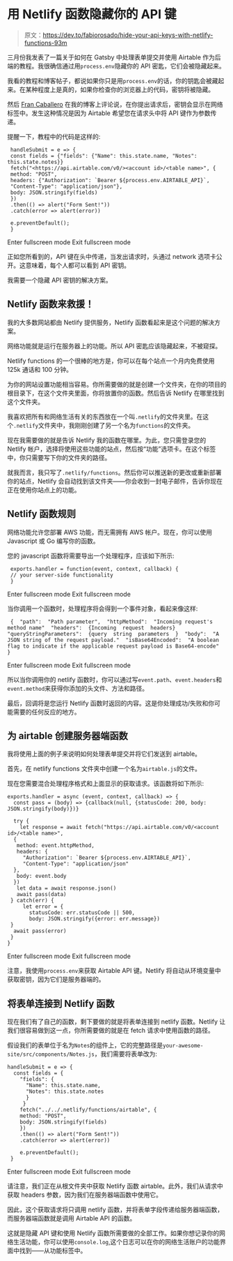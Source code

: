 # 用 Netlify 函数隐藏你的 API 键

> 原文：<https://dev.to/fabiorosado/hide-your-api-keys-with-netlify-functions-93m>

三月份我发表了一篇关于如何在 Gatsby 中处理表单提交并使用 Airtable 作为后端的教程。我很确信通过用`process.env`隐藏你的 API 密匙，它们会被隐藏起来。

我看的教程和博客帖子，都说如果你只是用`process.env`的话，你的钥匙会被藏起来。在某种程度上是真的，如果你检查你的浏览器上的代码，密钥将被隐藏。

然后 [Fran Caballero](https://twitter.com/fjcero) 在我的博客上评论说，在你提出请求后，密钥会显示在网络标签中。发生这种情况是因为 Airtable 希望您在请求头中将 API 键作为参数传递。

提醒一下，教程中的代码是这样的:

```
 handleSubmit = e => {
 const fields = {"fields": {"Name": this.state.name, "Notes": this.state.notes}}
 fetch("<https://api.airtable.com/v0/><account id>/<table name>", {
 method: "POST",
 headers: {"Authorization": `Bearer ${process.env.AIRTABLE_API}`,
 "Content-Type": "application/json"},
 body: JSON.stringify(fields)
 })
 .then(() => alert("Form Sent!"))
 .catch(error => alert(error))

 e.preventDefault();
 } 
```

Enter fullscreen mode Exit fullscreen mode

正如您所看到的，API 键在头中传递，当发出请求时，头通过 network 选项卡公开。这意味着，每个人都可以看到 API 密钥。

我需要一个隐藏 API 密钥的解决方案。

## Netlify 函数来救援！

我的大多数网站都由 Netlify 提供服务，Netlify 函数看起来是这个问题的解决方案。

网络功能就是运行在服务器上的功能。所以 API 密匙应该隐藏起来，不被窥探。

Netlify functions 的一个很棒的地方是，你可以在每个站点一个月内免费使用 125k 通话和 100 分钟。

为你的网站设置功能相当容易。你所需要做的就是创建一个文件夹，在你的项目的根目录下，在这个文件夹里面，你将放置你的函数。然后告诉 Netlify 在哪里找到这个文件夹。

我喜欢把所有和网络生活有关的东西放在一个叫`.netlify`的文件夹里。在这个`.netlify`文件夹中，我刚刚创建了另一个名为`functions`的文件夹。

现在我需要做的就是告诉 Netlify 我的函数在哪里。为此，您只需登录您的 Netlify 帐户，选择将使用这些功能的站点，然后按“功能”选项卡。在这个标签中，你只需要写下你的文件夹的路径。

就我而言，我只写了`.netlify/functions`。然后你可以推送新的更改或重新部署你的站点，Netlify 会自动找到该文件夹——你会收到一封电子邮件，告诉你现在正在使用你站点上的功能。

## Netlify 函数规则

网络功能允许您部署 AWS 功能，而无需拥有 AWS 帐户。现在，你可以使用 Javascript 或 Go 编写你的函数。

您的 javascript 函数将需要导出一个处理程序，应该如下所示:

```
 exports.handler = function(event, context, callback) {
 // your server-side functionality
 } 
```

Enter fullscreen mode Exit fullscreen mode

当你调用一个函数时，处理程序将会得到一个事件对象，看起来像这样:

```
 {  "path":  "Path parameter",  "httpMethod":  "Incoming request's method name"  "headers":  {Incoming  request  headers}  "queryStringParameters":  {query  string  parameters  }  "body":  "A JSON string of the request payload."  "isBase64Encoded":  "A boolean flag to indicate if the applicable request payload is Base64-encode"  } 
```

Enter fullscreen mode Exit fullscreen mode

所以当你调用你的 netlify 函数时，你可以通过写`event.path`、`event.headers`和`event.method`来获得你添加的头文件、方法和路径。

最后，回调将是您运行 Netlify 函数时返回的内容。这是你处理成功/失败和你可能需要的任何反应的地方。

## 为 airtable 创建服务器端函数

我将使用上面的例子来说明如何处理表单提交并将它们发送到 airtable。

首先，在 netlify functions 文件夹中创建一个名为`airtable.js`的文件。

现在您需要混合处理程序格式和上面显示的获取请求。该函数将如下所示:

```
exports.handler = async (event, context, callback) => {
  const pass = (body) => {callback(null, {statusCode: 200, body: JSON.stringify(body)})}

  try {
    let response = await fetch("https://api.airtable.com/v0/<account id>/<table name>", 
  {
   method: event.httpMethod,
   headers: {
     "Authorization": `Bearer ${process.env.AIRTABLE_API}`, 
     "Content-Type": "application/json"
  },
   body: event.body
  })
   let data = await response.json()
   await pass(data)
 } catch(err) {
     let error = {
       statusCode: err.statusCode || 500,
       body: JSON.stringify({error: err.message})
 }
  await pass(error)
 }
} 
```

Enter fullscreen mode Exit fullscreen mode

注意，我使用`process.env`来获取 Airtable API 键。Netlify 将自动从环境变量中获取密钥，因为它们是服务器端的。

## 将表单连接到 Netlify 函数

现在我们有了自己的函数，剩下要做的就是将表单连接到 netlify 函数。Netlify 让我们很容易做到这一点，你所需要做的就是在 fetch 请求中使用函数的路径。

假设我们的表单位于名为`Notes`的组件上，它的完整路径是`your-awesome-site/src/components/Notes.js`，我们需要将表单改为:

```
handleSubmit = e => {
  const fields = {
    "fields": {
      "Name": this.state.name, 
      "Notes": this.state.notes
      }
     }
    fetch("../../.netlify/functions/airtable", {
    method: "POST",
    body: JSON.stringify(fields)
    })
    .then(() => alert("Form Sent!"))
    .catch(error => alert(error))

    e.preventDefault();
 } 
```

Enter fullscreen mode Exit fullscreen mode

请注意，我们正在从根文件夹中获取 Netlify 函数 airtable。此外，我们从请求中获取 headers 参数，因为我们在服务器端函数中使用它。

因此，这个获取请求将只调用 netlify 函数，并将表单字段传递给服务器端函数，而服务器端函数就是调用 Airtable API 的函数。

这就是隐藏 API 键和使用 Netlify 函数所需要做的全部工作。如果你想记录你的网络生活功能，你可以使用`console.log`,这个日志可以在你的网络生活账户的功能界面中找到——从功能标签中。